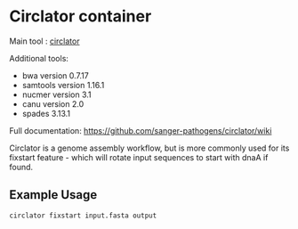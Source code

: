 # Circlator container

Main tool : [circlator](https://sanger-pathogens.github.io/circlator/)

Additional tools:
- bwa version 0.7.17
- samtools version 1.16.1
- nucmer version 3.1
- canu version 2.0
- spades 3.13.1

Full documentation: https://github.com/sanger-pathogens/circlator/wiki

Circlator is a genome assembly workflow, but is more commonly used for its fixstart feature - which will rotate input sequences to start with dnaA if found.

## Example Usage

```bash
circlator fixstart input.fasta output
```
